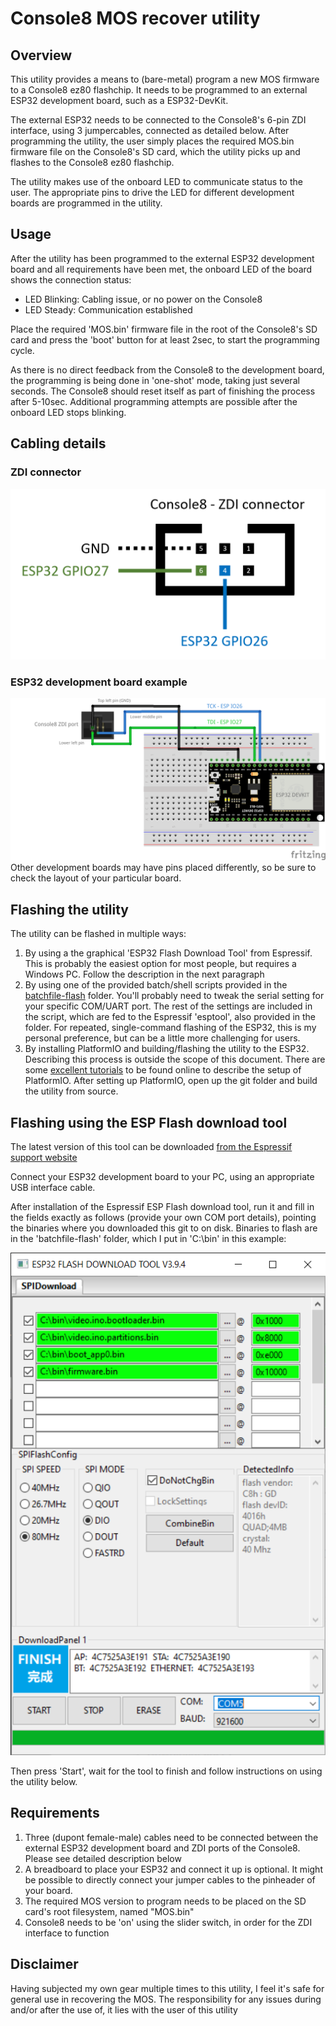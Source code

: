 # Console8 MOS recover utility
## Overview
This utility provides a means to (bare-metal) program a new MOS firmware to a Console8 ez80 flashchip. It needs to be programmed to an external ESP32 development board, such as a ESP32-DevKit.

The external ESP32 needs to be connected to the Console8's 6-pin ZDI interface, using 3 jumpercables, connected as detailed below. After programming the utility, the user simply places the required MOS.bin firmware file on the Console8's SD
card, which the utility picks up and flashes to the Console8 ez80 flashchip.

The utility makes use of the onboard LED to communicate status to the user. The appropriate pins to drive the LED for different development boards are programmed in the utility.

## Usage
After the utility has been programmed to the external ESP32 development board and all requirements have been met, the onboard LED of the board shows the connection status:
- LED Blinking: Cabling issue, or no power on the Console8
- LED Steady: Communication established

Place the required 'MOS.bin' firmware file in the root of the Console8's SD card and press the 'boot' button for at least 2sec, to start the programming cycle.

As there is no direct feedback from the Console8 to the development board, the programming is being done in 'one-shot' mode, taking just several seconds. The Console8 should reset itself as part of finishing the process after 5-10sec. Additional programming attempts are possible after the onboard LED stops blinking.

## Cabling details
### ZDI connector
![zdi connector](/media/zdi.png)

### ESP32 development board example
![ESP32](/media/console8_zdi.png)
Other development boards may have pins placed differently, so be sure to check the layout of your particular board.

## Flashing the utility
The utility can be flashed in multiple ways:
1. By using a the graphical 'ESP32 Flash Download Tool' from Espressif. This is probably the easiest option for most people, but requires a Windows PC. Follow the description in the next paragraph
2. By using one of the provided batch/shell scripts provided in the [batchfile-flash](https://github.com/envenomator/console8-recover/tree/master/batchfile-flash) folder. You'll probably need to tweak the serial setting for your specific COM/UART port. The rest of the settings are included in the script, which are fed to the Espressif 'esptool', also provided in the folder. For repeated, single-command flashing of the ESP32, this is my personal preference, but can be a little more challenging for users.
3. By installing PlatformIO and building/flashing the utility to the ESP32. Describing this process is outside the scope of this document. There are some [excellent tutorials](https://randomnerdtutorials.com/vs-code-platformio-ide-esp32-esp8266-arduino/) to be found online to describe the setup of PlatformIO. After setting up PlatformIO, open up the git folder and build the utility from source.

## Flashing using the ESP Flash download tool
The latest version of this tool can be downloaded [from the Espressif support website](https://www.espressif.com/en/support/download/other-tools?keys=&field_type_tid%5B%5D=13)

Connect your ESP32 development board to your PC, using an appropriate USB interface cable.

After installation of the Espressif ESP Flash download tool, run it and fill in the fields exactly as follows (provide your own COM port details), pointing the binaries where you downloaded this git to on disk. Binaries to flash are in the 'batchfile-flash' folder, which I put in 'C:\bin' in this example:

![espressif settings](/media/esp32flash.PNG)

Then press 'Start', wait for the tool to finish and follow instructions on using the utility below.

## Requirements
1. Three (dupont female-male) cables need to be connected between the external ESP32 development board and ZDI ports of the Console8. Please see detailed description below
2. A breadboard to place your ESP32 and connect it up is optional. It might be possible to directly connect your jumper cables to the pinheader of your board.
3. The required MOS version to program needs to be placed on the SD card's root filesystem, named "MOS.bin"
4. Console8 needs to be 'on' using the slider switch, in order for the ZDI interface to function

## Disclaimer
Having subjected my own gear multiple times to this utility, I feel it's safe for general use in recovering the MOS. The responsibility for any issues during and/or after the use of, it lies with the user of this utility